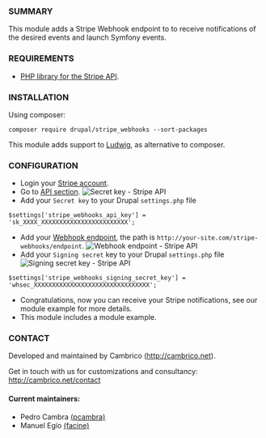 ### SUMMARY
This module adds a Stripe Webhook endpoint to to receive notifications of the desired events and launch Symfony events.

### REQUIREMENTS
- [PHP library for the Stripe API](https://github.com/stripe/stripe-php).

### INSTALLATION
Using composer:
```
composer require drupal/stripe_webhooks --sort-packages
```

This module adds support to [Ludwig](https://www.drupal.org/project/ludwig), as alternative to composer.

### CONFIGURATION
- Login your [Stripe account](https://dashboard.stripe.com).
- Go to [API section](https://dashboard.stripe.com/account/apikeys).
![Secret key - Stripe API](https://monosnap.com/file/UtbXCJuAgJhp2brx2h7PrX0cCIBBmh.png)
- Add your `Secret key` to your Drupal `settings.php` file
```
$settings['stripe_webhooks_api_key'] = 'sk_XXXX_XXXXXXXXXXXXXXXXXXXXXXXX';
```
- Add your [Webhook endpoint](https://dashboard.stripe.com/account/webhooks), the path is `http://your-site.com/stripe-webhooks/endpoint`.
![Webhook endpoint - Stripe API](https://monosnap.com/file/S6FJ5nXg2VysIK6lcNU8mmlpdJuAr0.png)
- Add your `Signing secret` key to your Drupal `settings.php` file
![Signing secret key - Stripe API](https://monosnap.com/file/MNfSzlRdBcGbJgjjNSszZIR4UomMlR.png)
```
$settings['stripe_webhooks_signing_secret_key'] = 'whsec_XXXXXXXXXXXXXXXXXXXXXXXXXXXXXXXX';
```
- Congratulations, now you can receive your Stripe notifications, see our module example for more details.
- This module includes a module example.

### CONTACT
Developed and maintained by Cambrico (http://cambrico.net).

Get in touch with us for customizations and consultancy:
http://cambrico.net/contact

#### Current maintainers:
- Pedro Cambra [(pcambra)](http://drupal.org/user/122101)
- Manuel Egío [(facine)](http://drupal.org/user/1169056)
